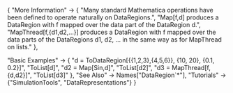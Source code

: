 {
  "More Information" -> {
    "Many standard Mathematica operations have been defined to operate naturally on DataRegions.",
    "Map[f,d] produces a DataRegion with f mapped over the data part of the DataRegion d.",
    "MapThread[f,{d1,d2,...}] produces a DataRegion with f mapped over the data parts of the DataRegions d1, d2, ... in the same way as for MapThread on lists."
  },

  "Basic Examples" -> {
    "d = ToDataRegion[{{1,2,3},{4,5,6}}, {10, 20}, {0.1, 0.2}]",
    "ToList[d]",
    "d2 = Map[Sin,d]",
    "ToList[d2]",
    "d3 = MapThread[f,{d,d2}]",
    "ToList[d3]"
    },
  "See Also" -> 
    Names["DataRegion`*"],
  "Tutorials" -> {"SimulationTools", "DataRepresentations"}
}
